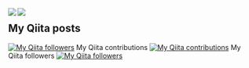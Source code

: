 <a href="https://github.com/anuraghazra/github-readme-stats">
  <img align="left" src="https://github-readme-stats.vercel.app/api?username=nnn112358&count_private=true&show_icons=true" />
</a>
<a href="https://github.com/anuraghazra/github-readme-stats">
  <img align="left" src="https://github-readme-stats.vercel.app/api/top-langs/?username=nnn112358" />
</a>


## My Qiita posts
[![My Qiita followers](https://qiita-badge.apiapi.app/s/nnn112358/posts.svg)](http://qiita.com/nnn112358)
 My Qiita contributions
[![My Qiita contributions](https://qiita-badge.apiapi.app/s/nnn112358/contributions.svg)](http://qiita.com/nnn112358)
 My Qiita followers
[![My Qiita followers](https://qiita-badge.apiapi.app/s/nnn112358/followers.svg)](http://qiita.com/nnn112358)
                
